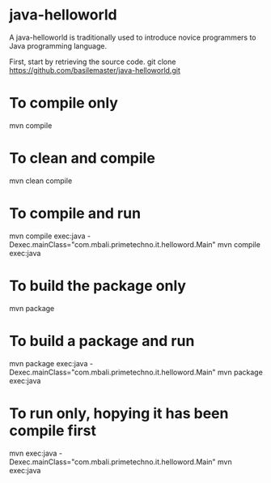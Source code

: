 # java-helloworld
A java-helloworld is traditionally used to introduce novice programmers to Java programming language.

First, start by retrieving the source code.
git clone https://github.com/basilemaster/java-helloworld.git

# To compile only
mvn compile
# To clean and compile
mvn clean compile

# To compile and run
mvn compile exec:java -Dexec.mainClass="com.mbali.primetechno.it.helloword.Main"
mvn compile exec:java

# To build the package only
mvn package

# To build a package and run
mvn package exec:java -Dexec.mainClass="com.mbali.primetechno.it.helloword.Main"
mvn package exec:java

# To run only, hopying it has been compile first
mvn exec:java -Dexec.mainClass="com.mbali.primetechno.it.helloword.Main"
mvn exec:java

